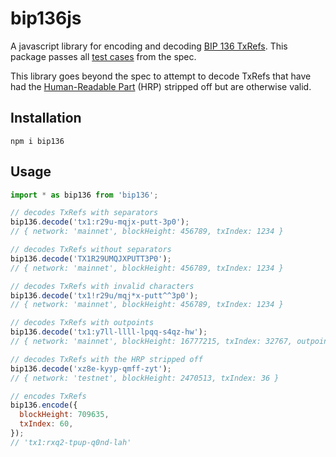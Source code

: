 # bip136js

A javascript library for encoding and decoding [BIP 136 TxRefs](https://github.com/bitcoin/bips/blob/master/bip-0136.mediawiki). This package passes all [test cases](https://github.com/bitcoin/bips/blob/master/bip-0136.mediawiki#user-content-Test_Examples) from the spec.

This library goes beyond the spec to attempt to decode TxRefs that have had the [Human-Readable Part](https://github.com/bitcoin/bips/blob/master/bip-0136.mediawiki#user-content-HumanReadable_Part) (HRP) stripped off but are otherwise valid.

## Installation

```
npm i bip136
```

## Usage

```javascript
import * as bip136 from 'bip136';

// decodes TxRefs with separators
bip136.decode('tx1:r29u-mqjx-putt-3p0');
// { network: 'mainnet', blockHeight: 456789, txIndex: 1234 }

// decodes TxRefs without separators
bip136.decode('TX1R29UMQJXPUTT3P0');
// { network: 'mainnet', blockHeight: 456789, txIndex: 1234 }

// decodes TxRefs with invalid characters
bip136.decode('tx1!r29u/mqj*x-putt^^3p0');
// { network: 'mainnet', blockHeight: 456789, txIndex: 1234 }

// decodes TxRefs with outpoints
bip136.decode('tx1:y7ll-llll-lpqq-s4qz-hw');
// { network: 'mainnet', blockHeight: 16777215, txIndex: 32767, outpoint: 1 }

// decodes TxRefs with the HRP stripped off
bip136.decode('xz8e-kyyp-qmff-zyt');
// { network: 'testnet', blockHeight: 2470513, txIndex: 36 }

// encodes TxRefs
bip136.encode({
  blockHeight: 709635,
  txIndex: 60,
});
// 'tx1:rxq2-tpup-q0nd-lah'
```
